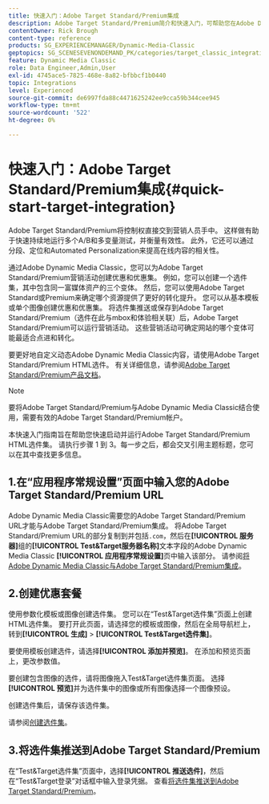 ```yaml
---
title: 快速入门：Adobe Target Standard/Premium集成
description: Adobe Target Standard/Premium简介和快速入门，可帮助您在Adobe Dynamic Media Classic中通过Adobe Target Standard/Premium集成技术快速启动和运行。
contentOwner: Rick Brough
content-type: reference
products: SG_EXPERIENCEMANAGER/Dynamic-Media-Classic
geptopics: SG_SCENESEVENONDEMAND_PK/categories/target_classic_integration
feature: Dynamic Media Classic
role: Data Engineer,Admin,User
exl-id: 4745ace5-7825-468e-8a82-bfbbcf1b0440
topic: Integrations
level: Experienced
source-git-commit: de6997fda88c4471625242ee9cca59b344cee945
workflow-type: tm+mt
source-wordcount: '522'
ht-degree: 0%

---
```


# 快速入门：Adobe Target Standard/Premium集成{#quick-start-target-integration}

Adobe Target Standard/Premium将控制权直接交到营销人员手中。 这样做有助于快速持续地运行多个A/B和多变量测试，并衡量有效性。 此外，它还可以通过分段、定位和Automated Personalization来提高在线内容的相关性。

通过Adobe Dynamic Media Classic，您可以为Adobe Target Standard/Premium营销活动创建优惠和优惠集。 例如，您可以创建一个选件集，其中包含同一富媒体资产的三个变体。 然后，您可以使用Adobe Target Standard或Premium来确定哪个资源提供了更好的转化提升。 您可以从基本模板或单个图像创建优惠和优惠集。 将选件集推送或保存到Adobe Target Standard/Premium（选件在此与mbox和体验相关联）后，Adobe Target Standard/Premium可以运行营销活动。 这些营销活动可确定网站的哪个变体可能最适合点进和转化。

要更好地自定义动态Adobe Dynamic Media Classic内容，请使用Adobe Target Standard/Premium HTML选件。 有关详细信息，请参阅[Adobe Target Standard/Premium产品文档](https://experienceleague.adobe.com/zh-hans/docs/target)。

>[!NOTE]
>
>要将Adobe Target Standard/Premium与Adobe Dynamic Media Classic结合使用，需要有效的Adobe Target Standard/Premium帐户。

本快速入门指南旨在帮助您快速启动并运行Adobe Target Standard/Premium HTML选件集。 请执行步骤 1 到 3。每一步之后，都会交叉引用主题标题，您可以在其中查找更多信息。

## 1.在“应用程序常规设置”页面中输入您的Adobe Target Standard/Premium URL

Adobe Dynamic Media Classic需要您的Adobe Target Standard/Premium URL才能与Adobe Target Standard/Premium集成。 将Adobe Target Standard/Premium URL的部分复制到并包括`.com`，然后在&#x200B;**[!UICONTROL 服务器]**&#x200B;组的&#x200B;**[!UICONTROL Test&amp;Target服务器名称]**&#x200B;文本字段的Adobe Dynamic Media Classic **[!UICONTROL 应用程序常规设置]**&#x200B;页中输入该部分。 请参阅[将Adobe Dynamic Media Classic与Adobe Target Standard/Premium集成](integrating-dmc-with-target.md#integrating-dmc-with-target)。

## 2.创建优惠套餐

使用参数化模板或图像创建选件集。 您可以在“Test&amp;Target选件集”页面上创建HTML选件集。 要打开此页面，请选择您的模板或图像，然后在全局导航栏上，转到&#x200B;**[!UICONTROL 生成]** > **[!UICONTROL Test&amp;Target选件集]**。

要使用模板创建选件，请选择&#x200B;**[!UICONTROL 添加并预览]**。 在添加和预览页面上，更改参数值。

要创建包含图像的选件，请将图像拖入Test&amp;Target选件集页面。 选择&#x200B;**[!UICONTROL 预览]**&#x200B;并为选件集中的图像或所有图像选择一个图像预设。

创建选件集后，请保存该选件集。

请参阅[创建选件集](creating-offer-set.md#creating_an_offer_set)。

## 3.将选件集推送到Adobe Target Standard/Premium

在“Test&amp;Target选件集”页面中，选择&#x200B;**[!UICONTROL 推送选件]**，然后在“Test&amp;Target登录”对话框中输入登录凭据。 查看[将选件集推送到Adobe Target Standard/Premium](pushing-offer-sets-target.md#pushing_offer_sets_to_target)。
